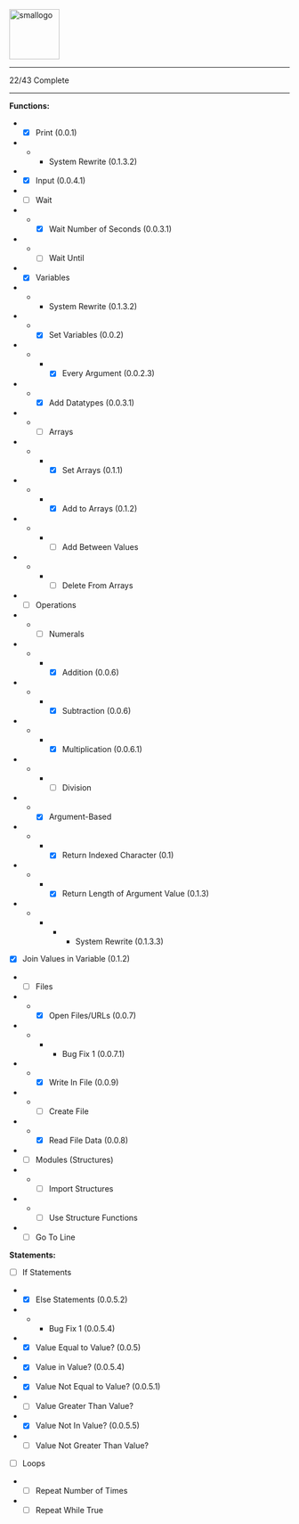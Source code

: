 
<img width="90" alt="smallogo" src="https://user-images.githubusercontent.com/76265961/161445552-9dc1e206-12f1-42e6-b380-dade6ddb27ce.png">

---

22/43 Complete

---




<b>Functions:</b>
- - [X] Print (0.0.1)
- - - System Rewrite (0.1.3.2)
- - [X] Input (0.0.4.1)
- - [ ] Wait
- - - [X] Wait Number of Seconds (0.0.3.1)
- - - [ ] Wait Until
- - [X] Variables
- - - System Rewrite (0.1.3.2)
- - - [X] Set Variables (0.0.2)
- - - - [X] Every Argument (0.0.2.3)
- - - [X] Add Datatypes (0.0.3.1)
- - - [ ] Arrays
- - - - [X] Set Arrays (0.1.1)
- - - - [X] Add to Arrays (0.1.2)
- - - - [ ] Add Between Values
- - - - [ ] Delete From Arrays
- - [ ] Operations
- - - [ ] Numerals
- - - - [X] Addition (0.0.6)
- - - - [X] Subtraction (0.0.6)
- - - - [X] Multiplication (0.0.6.1)
- - - - [ ] Division
- - - [X] Argument-Based
- - - - [X] Return Indexed Character (0.1)
- - - - [X] Return Length of Argument Value (0.1.3)
- - - - - System Rewrite (0.1.3.3)
- [X] Join Values in Variable (0.1.2)
- - [ ] Files
- - - [X] Open Files/URLs (0.0.7)
- - - - Bug Fix 1 (0.0.7.1)
- - - [X] Write In File (0.0.9)
- - - [ ] Create File
- - - [X] Read File Data (0.0.8)
- - [ ] Modules (Structures)
- - - [ ] Import Structures
- - - [ ] Use Structure Functions
- - [ ] Go To Line

<b>Statements:</b>
- [ ] If Statements
- - [X] Else Statements (0.0.5.2)
- - - Bug Fix 1 (0.0.5.4)
- - [X] Value Equal to Value? (0.0.5)
- - [X] Value in Value? (0.0.5.4)
- - [X] Value Not Equal to Value? (0.0.5.1)
- - [ ] Value Greater Than Value?
- - [X] Value Not In Value? (0.0.5.5)
- - [ ] Value Not Greater Than Value?
- [ ] Loops
- - [ ] Repeat Number of Times
- - [ ] Repeat While True
